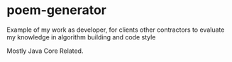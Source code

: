 # poem-generator

Example of my work as developer, for clients other contractors to evaluate my knowledge in algorithm building and code style

Mostly Java Core Related.
